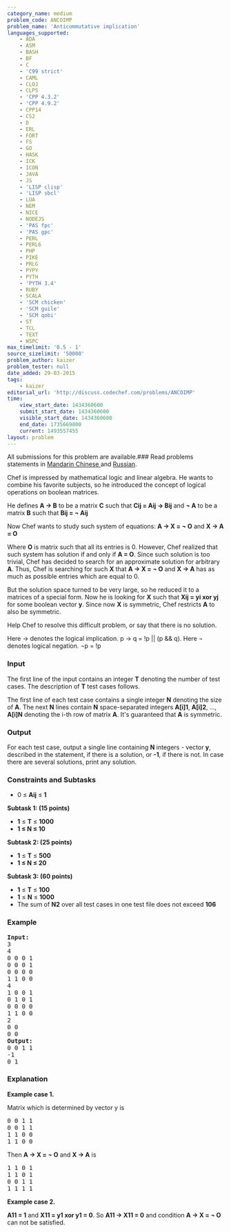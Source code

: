 ```yaml
---
category_name: medium
problem_code: ANCOIMP
problem_name: 'Anticommutative implication'
languages_supported:
    - ADA
    - ASM
    - BASH
    - BF
    - C
    - 'C99 strict'
    - CAML
    - CLOJ
    - CLPS
    - 'CPP 4.3.2'
    - 'CPP 4.9.2'
    - CPP14
    - CS2
    - D
    - ERL
    - FORT
    - FS
    - GO
    - HASK
    - ICK
    - ICON
    - JAVA
    - JS
    - 'LISP clisp'
    - 'LISP sbcl'
    - LUA
    - NEM
    - NICE
    - NODEJS
    - 'PAS fpc'
    - 'PAS gpc'
    - PERL
    - PERL6
    - PHP
    - PIKE
    - PRLG
    - PYPY
    - PYTH
    - 'PYTH 3.4'
    - RUBY
    - SCALA
    - 'SCM chicken'
    - 'SCM guile'
    - 'SCM qobi'
    - ST
    - TCL
    - TEXT
    - WSPC
max_timelimit: '0.5 - 1'
source_sizelimit: '50000'
problem_author: kaizer
problem_tester: null
date_added: 29-03-2015
tags:
    - kaizer
editorial_url: 'http://discuss.codechef.com/problems/ANCOIMP'
time:
    view_start_date: 1434360600
    submit_start_date: 1434360600
    visible_start_date: 1434360600
    end_date: 1735669800
    current: 1493557455
layout: problem
---
```

All submissions for this problem are available.###  Read problems statements in [Mandarin Chinese ](http://www.codechef.com/download/translated/JUNE15/mandarin/ANCOIMP.pdf) and [Russian](http://www.codechef.com/download/translated/JUNE15/russian/ANCOIMP.pdf).

Chef is impressed by mathematical logic and linear algebra. He wants to combine his favorite subjects, so he introduced the concept of logical operations on boolean matrices.

He defines **A → B** to be a matrix **C** such that **Cij = Aij → Bij** and **¬ A** to be a matrix **B** such that **Bij = ¬ Aij**

Now Chef wants to study such system of equations: **A → X = ¬ O** and **X → A = O**

 Where **O** is matrix such that all its entries is 0.
However, Chef realized that such system has solution if and only if **A = O**. Since such solution is too trivial, Chef has decided to search for an approximate solution for arbitrary **A**. Thus, Chef is searching for such **X** that **A → X = ¬ O** and **X → A** has as much as possible entries which are equal to 0.

But the solution space turned to be very large, so he reduced it to a matrices of a special form. Now he is looking for **X** such that **Xij = yi xor yj** for some boolean vector **y**. Since now **X** is symmetric, Chef restricts **A** to also be symmetric.

 Help Chef to resolve this difficult problem, or say that there is no solution.

 Here → denotes the logical implication. p → q = !p || (p && q). Here ¬ denotes logical negation. ¬p = !p

### Input

The first line of the input contains an integer **T** denoting the number of test cases. The description of **T** test cases follows.

The first line of each test case contains a single integer **N** denoting the size of **A**. The next **N** lines contain **N** space-separated integers **A\[i\]1**, **A\[i\]2**, ..., **A\[i\]N** denoting the i-th row of matrix **A**.
It's guaranteed that **A** is symmetric.

### Output

 For each test case, output a single line containing **N** integers - vector **y**, described in the statement, if there is a solution, or **-1**, if there is not. In case there are several solutions, print any solution.

### Constraints and Subtasks

- 0 ≤ **Aij** ≤ **1**

**Subtask 1: (15 points)**

- **1** ≤ **T** ≤  **1000**
- **1 ≤ N ≤ 10**

**Subtask 2: (25 points)**

- **1** ≤ **T** ≤  **500**
- **1 ≤ N ≤ 20**

**Subtask 3: (60 points)**

- **1** ≤ **T** ≤  **100**
- **1** ≤ **N** ≤ **1000**
- The sum of **N2** over all test cases in one test file does not exceed **106**

### Example

<pre><b>Input:</b>
3
4
0 0 0 1
0 0 0 1
0 0 0 0
1 1 0 0
4
1 0 0 1
0 1 0 1
0 0 0 0
1 1 0 0
2
0 0
0 0
<b>Output:</b>
0 0 1 1
-1
0 1
</pre>
### Explanation

**Example case 1.**

Matrix which is determined by vector y is

<pre>
0 0 1 1
0 0 1 1
1 1 0 0
1 1 0 0
</pre>
 
Then **A → X = ¬ O** and **X → A** is

<pre>
1 1 0 1
1 1 0 1
0 0 1 1
1 1 1 1
</pre>
**Example case 2.**

**A11 = 1** and **X11 = y1 xor y1 = 0**. So **A11 → X11 = 0** and condition **A → X = ¬ O** can not be satisfied.
